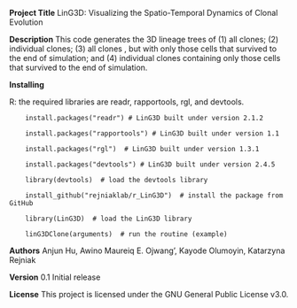 **Project Title**
LinG3D: Visualizing the Spatio-Temporal Dynamics of Clonal Evolution

**Description**
This code generates the 3D lineage trees of (1) all clones; (2) individual clones; (3) all clones , but with only those cells that survived to the end of simulation; and (4) individual clones containing only those cells that survived to the end of simulation. 

**Installing**

R: the required libraries are readr, rapportools, rgl, and devtools. 

        install.packages("readr") # LinG3D built under version 2.1.2

        install.packages("rapportools") # LinG3D built under version 1.1
        
        install.packages("rgl")  # LinG3D built under version 1.3.1

        install.packages("devtools") # LinG3D built under version 2.4.5
   
        library(devtools)  # load the devtools library

        install_github("rejniaklab/r_LinG3D")  # install the package from GitHub

        library(LinG3D)  # load the LinG3D library

        linG3DClone(arguments)  # run the routine (example)

**Authors**
Anjun Hu,
Awino Maureiq E. Ojwang’,
Kayode Olumoyin,
Katarzyna Rejniak

**Version**
0.1
Initial release

**License**
This project is licensed under the GNU General Public License v3.0.
